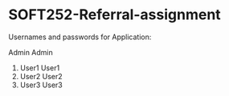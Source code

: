 # SOFT252-Referral-assignment

Usernames and passwords for Application:


Admin Admin
1. User1 User1
2. User2 User2
3. User3 User3
